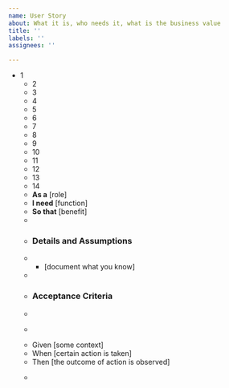 ```yaml
---
name: User Story
about: What it is, who needs it, what is the business value
title: ''
labels: ''
assignees: ''

---
```


* 1
    * 2
    * 3
    * 4
    * 5
    * 6
    * 7
    * 8
    * 9
    * 10
    * 11
    * 12
    * 13
    * 14
    *  **As a** [role]  
    *  **I need** [function]  
    *  **So that** [benefit]  
    *    
    *  ### Details and Assumptions
    *  * [document what you know]
    *    
    *  ### Acceptance Criteria  
    *    
    *  ```gherkin
    *  Given [some context]
    *  When [certain action is taken]
    *  Then [the outcome of action is observed]
    *  ```
